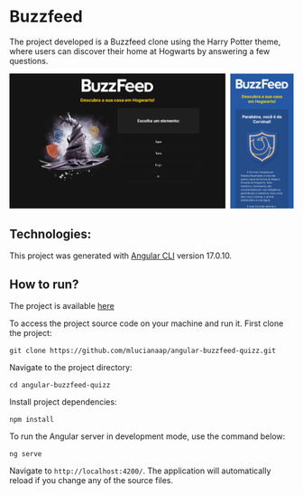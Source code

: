 # Buzzfeed

The project developed is a Buzzfeed clone using the Harry Potter theme, where users can discover their home at Hogwarts by answering a few questions.

![Screenshot](.github/screenshot.png)

## Technologies:

This project was generated with [Angular CLI](https://github.com/angular/angular-cli) version 17.0.10.

## How to run? 
The project is available [here](https://buzzfeed-quizz-mlucianap.vercel.app/)

To access the project source code on your machine and run it. First clone the project:

```
git clone https://github.com/mlucianaap/angular-buzzfeed-quizz.git
```

Navigate to the project directory:
```
cd angular-buzzfeed-quizz
```

Install project dependencies:
```
npm install
```

To run the Angular server in development mode, use the command below:
```
ng serve
```

Navigate to `http://localhost:4200/`. The application will automatically reload if you change any of the source files.